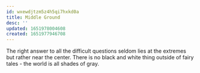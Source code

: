 ```yaml
---
id: wxewdjtzm5z4h5qi7hxkd0a
title: Middle Ground
desc: ''
updated: 1651978004608
created: 1651977946708
---
```


The right answer to all the difficult questions seldom lies at the extremes but rather near the center. There is no black and white thing outside of fairy tales - the world is all shades of gray. 
